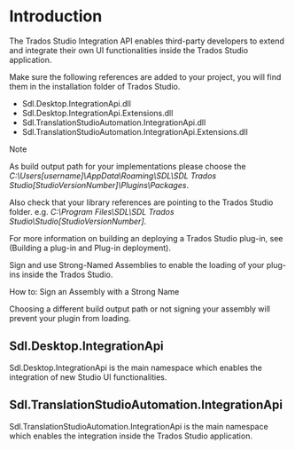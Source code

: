 Introduction
====
The Trados Studio Integration API enables third-party developers to extend and integrate their own UI functionalities inside the Trados Studio application.

Make sure the following references are added to your project, you will find them in the installation folder of Trados Studio.

* Sdl.Desktop.IntegrationApi.dll
* Sdl.Desktop.IntegrationApi.Extensions.dll
* Sdl.TranslationStudioAutomation.IntegrationApi.dll
* Sdl.TranslationStudioAutomation.IntegrationApi.Extensions.dll

> [!NOTE]
> As build output path for your implementations please choose the *C:\Users\[username]\AppData\Roaming\SDL\SDL Trados Studio\[StudioVersionNumber]\Plugins\Packages*.

Also check that your library references are pointing to the Trados Studio folder. e.g. *C:\Program Files\SDL\SDL Trados Studio\Studio[StudioVersionNumber]*.

For more information on building an deploying a Trados Studio plug-in, see (Building a plug-in and Plug-in deployment).

Sign and use Strong-Named Assemblies to enable the loading of your plug-ins inside the Trados Studio.

How to: Sign an Assembly with a Strong Name

Choosing a different build output path or not signing your assembly will prevent your plugin from loading.

Sdl.Desktop.IntegrationApi
-----
Sdl.Desktop.IntegrationApi is the main namespace which enables the integration of new Studio UI functionalities.

Sdl.TranslationStudioAutomation.IntegrationApi
------

Sdl.TranslationStudioAutomation.IntegrationApi is the main namespace which enables the integration inside the Trados Studio application.